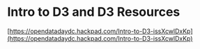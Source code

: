 # Intro to D3 and D3 Resources

[https://opendatadaydc.hackpad.com/Intro-to-D3-issXcwlDxKp](https://opendatadaydc.hackpad.com/Intro-to-D3-issXcwlDxKp)
